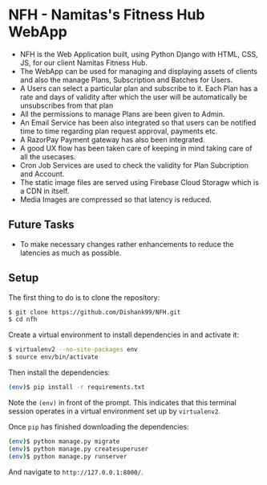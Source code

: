 # NFH - Namitas's Fitness Hub WebApp
- NFH is the Web Application built, using Python Django with HTML, CSS, JS, for our client Namitas Fitness Hub.
- The WebApp can be used for managing and displaying assets of clients and also the manage Plans, Subscription and Batches for Users.
- A Users can select a particular plan and subscribe to it. Each Plan has a rate and days of validity after which the user will be automatically be unsubscribes from that plan
- All the permissions to manage Plans are been given to Admin.
- An Email Service has been also integrated so that users can be notified time to time regarding plan request approval, payments etc.
- A RazorPay Payment gateway has also been integrated.
- A good UX flow has been taken care of keeping in mind taking care of all the usecases.
- Cron Job Services are used to check the validity for Plan Subcription and Account.
- The static image files are served using Firebase Cloud Storagw which is a CDN in itself.
- Media Images are compressed so that latency is reduced.

## Future Tasks
- To make necessary changes rather enhancements to reduce the latencies as much as possible.

## Setup

The first thing to do is to clone the repository:

```sh
$ git clone https://github.com/Dishank99/NFH.git
$ cd nfh
```

Create a virtual environment to install dependencies in and activate it:

```sh
$ virtualenv2 --no-site-packages env
$ source env/bin/activate
```

Then install the dependencies:

```sh
(env)$ pip install -r requirements.txt
```
Note the `(env)` in front of the prompt. This indicates that this terminal
session operates in a virtual environment set up by `virtualenv2`.

Once `pip` has finished downloading the dependencies:
```sh
(env)$ python manage.py migrate
(env)$ python manage.py createsuperuser
(env)$ python manage.py runserver
```
And navigate to `http://127.0.0.1:8000/`.
